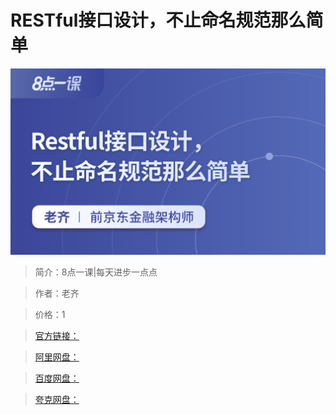 # RESTful接口设计，不止命名规范那么简单

![img](../../assets/Cgp9HWEKfvGAKj_vAALKOUgy7I0531.png)

> 简介：8点一课|每天进步一点点

> 作者：老齐

> 价格：1

> [官方链接：]()

> [阿里网盘：]()

> [百度网盘：]()

> [夸克网盘：]()
